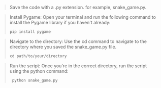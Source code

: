 > Save the code with a .py extension.
> for example, snake_game.py.

> Install Pygame: Open your terminal and run the following command to install the Pygame library if you haven't already:
>```python
>pip install pygame
>```

> Navigate to the directory: Use the cd command to navigate to the directory where you saved the snake_game.py file.
> ```python
> cd path/to/your/directory
> ```

> Run the script: Once you're in the correct directory, run the script using the python command:
>```python
>  python snake_game.py
>```

